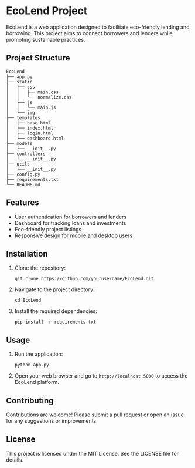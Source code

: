 # EcoLend Project

EcoLend is a web application designed to facilitate eco-friendly lending and borrowing. This project aims to connect borrowers and lenders while promoting sustainable practices.

## Project Structure

```
EcoLend
├── app.py
├── static
│   ├── css
│   │   ├── main.css
│   │   └── normalize.css
│   ├── js
│   │   └── main.js
│   └── img
├── templates
│   ├── base.html
│   ├── index.html
│   ├── login.html
│   └── dashboard.html
├── models
│   └── __init__.py
├── controllers
│   └── __init__.py
├── utils
│   └── __init__.py
├── config.py
├── requirements.txt
└── README.md
```

## Features

- User authentication for borrowers and lenders
- Dashboard for tracking loans and investments
- Eco-friendly project listings
- Responsive design for mobile and desktop users

## Installation

1. Clone the repository:
   ```
   git clone https://github.com/yourusername/EcoLend.git
   ```
2. Navigate to the project directory:
   ```
   cd EcoLend
   ```
3. Install the required dependencies:
   ```
   pip install -r requirements.txt
   ```

## Usage

1. Run the application:
   ```
   python app.py
   ```
2. Open your web browser and go to `http://localhost:5000` to access the EcoLend platform.

## Contributing

Contributions are welcome! Please submit a pull request or open an issue for any suggestions or improvements.

## License

This project is licensed under the MIT License. See the LICENSE file for details.